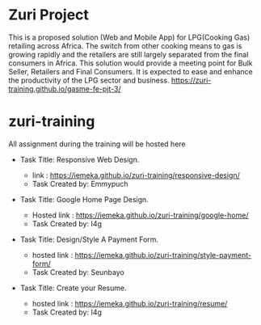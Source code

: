 # Zuri Project
This is a proposed solution (Web and Mobile App) for LPG(Cooking Gas) retailing across Africa. The switch from other cooking means to gas is growing rapidly and the retailers are still largely separated from the final consumers in Africa. This solution would provide a meeting point for Bulk Seller, Retailers and Final Consumers. It is expected to ease and enhance the productivity of the LPG sector and business.
https://zuri-training.github.io/gasme-fe-pjt-3/

# zuri-training
All assignment during  the training will be hosted here

- Task Title: Responsive Web Design. 
    - link : https://iemeka.github.io/zuri-training/responsive-design/
    - Task Created by: Emmypuch

- Task Title: Google Home Page Design. 
    - Hosted link : https://iemeka.github.io/zuri-training/google-home/
    - Task Created by: I4g

- Task Title: Design/Style A Payment Form. 
    - hosted link : https://iemeka.github.io/zuri-training/style-payment-form/
    - Task Created by: Seunbayo

- Task Title: Create your Resume. 
    - hosted link : https://iemeka.github.io/zuri-training/resume/
    - Task Created by: I4g
